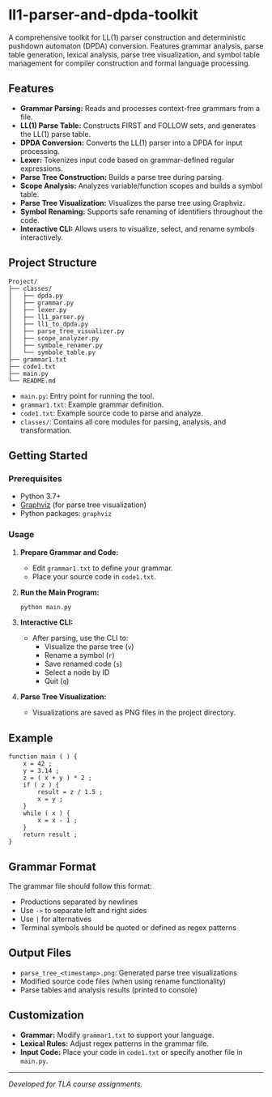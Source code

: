 # ll1-parser-and-dpda-toolkit
A comprehensive toolkit for LL(1) parser construction and deterministic pushdown automaton (DPDA) conversion. Features grammar analysis, parse table generation, lexical analysis, parse tree visualization, and symbol table management for compiler construction and formal language processing.

## Features

- **Grammar Parsing:** Reads and processes context-free grammars from a file.
- **LL(1) Parse Table:** Constructs FIRST and FOLLOW sets, and generates the LL(1) parse table.
- **DPDA Conversion:** Converts the LL(1) parser into a DPDA for input processing.
- **Lexer:** Tokenizes input code based on grammar-defined regular expressions.
- **Parse Tree Construction:** Builds a parse tree during parsing.
- **Scope Analysis:** Analyzes variable/function scopes and builds a symbol table.
- **Parse Tree Visualization:** Visualizes the parse tree using Graphviz.
- **Symbol Renaming:** Supports safe renaming of identifiers throughout the code.
- **Interactive CLI:** Allows users to visualize, select, and rename symbols interactively.

## Project Structure

```
Project/
├── classes/
│   ├── dpda.py
│   ├── grammar.py
│   ├── lexer.py
│   ├── ll1_parser.py
│   ├── ll1_to_dpda.py
│   ├── parse_tree_visualizer.py
│   ├── scope_analyzer.py
│   ├── symbole_renamer.py
│   └── symbole_table.py
├── grammar1.txt
├── code1.txt
├── main.py
└── README.md
```

- `main.py`: Entry point for running the tool.
- `grammar1.txt`: Example grammar definition.
- `code1.txt`: Example source code to parse and analyze.
- `classes/`: Contains all core modules for parsing, analysis, and transformation.

## Getting Started

### Prerequisites

- Python 3.7+
- [Graphviz](https://graphviz.gitlab.io/download/) (for parse tree visualization)
- Python packages: `graphviz`

### Usage

1. **Prepare Grammar and Code:**
   - Edit `grammar1.txt` to define your grammar.
   - Place your source code in `code1.txt`.

2. **Run the Main Program:**
   ```bash
   python main.py
   ```

3. **Interactive CLI:**
   - After parsing, use the CLI to:
     - Visualize the parse tree (`v`)
     - Rename a symbol (`r`)
     - Save renamed code (`s`)
     - Select a node by ID
     - Quit (`q`)

4. **Parse Tree Visualization:**
   - Visualizations are saved as PNG files in the project directory.

## Example

```
function main ( ) {
    x = 42 ;
    y = 3.14 ;
    z = ( x + y ) * 2 ;
    if ( z ) {
        result = z / 1.5 ;
        x = y ;
    }
    while ( x ) {
        x = x - 1 ;
    }
    return result ;
}
```

## Grammar Format

The grammar file should follow this format:
- Productions separated by newlines
- Use `->` to separate left and right sides
- Use `|` for alternatives
- Terminal symbols should be quoted or defined as regex patterns

## Output Files

- `parse_tree_<timestamp>.png`: Generated parse tree visualizations
- Modified source code files (when using rename functionality)
- Parse tables and analysis results (printed to console)

## Customization

- **Grammar:** Modify `grammar1.txt` to support your language.
- **Lexical Rules:** Adjust regex patterns in the grammar file.
- **Input Code:** Place your code in `code1.txt` or specify another file in `main.py`.

---

*Developed for TLA course assignments.*
